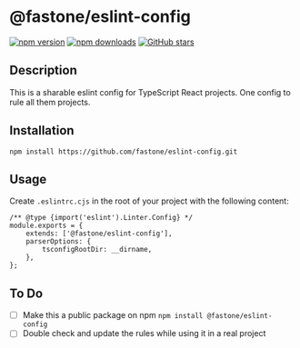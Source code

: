 # @fastone/eslint-config
    
[![npm version](https://badge.fury.io/js/%40fastone%2Feslint-config.svg)](https://badge.fury.io/js/%40fastone%2Feslint-config)
[![npm downloads](https://img.shields.io/npm/dm/%40fastone%2Feslint-config.svg)](https://www.npmjs.com/package/%40fastone%2Feslint-config)
[![GitHub stars](https://img.shields.io/github/stars/fastone/eslint-config.svg?style=social&label=Star&maxAge=2592000)](https://github.com/fastone/eslint-config)            

## Description
This is a sharable eslint config for TypeScript React projects.
One config to rule all them projects.

## Installation
`npm install https://github.com/fastone/eslint-config.git`

## Usage
Create `.eslintrc.cjs` in the root of your project with the following content:

```
/** @type {import('eslint').Linter.Config} */
module.exports = {
	extends: ['@fastone/eslint-config'],
	parserOptions: {
		tsconfigRootDir: __dirname,
	},
};
```

## To Do

- [ ] Make this a public package on npm `npm install @fastone/eslint-config`
- [ ] Double check and update the rules while using it in a real project
